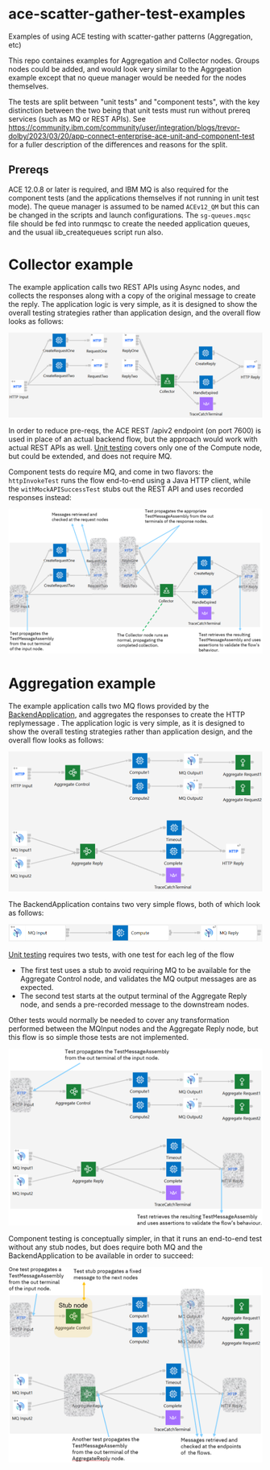 # ace-scatter-gather-test-examples
Examples of using ACE testing with scatter-gather patterns (Aggregation, etc)

This repo containes examples for Aggregation and Collector nodes. Groups nodes could be added, and would look
very similar to the Aggrgeation example except that no queue manager would be needed for the nodes themselves.

The tests are split between "unit tests" and "component tests", with the key distinction between the two being
that unit tests must run without prereq services (such as MQ or REST APIs). See
https://community.ibm.com/community/user/integration/blogs/trevor-dolby/2023/03/20/app-connect-enterprise-ace-unit-and-component-test 
for a fuller description of the differences and reasons for the split.

## Prereqs

ACE 12.0.8 or later is required, and IBM MQ is also required for the component tests (and the applications 
themselves if not running in unit test mode). The queue manager is assumed to be named `ACEv12_QM` but this 
can be changed in the scripts and launch configurations. The `sg-queues.mqsc` file should be fed into runmqsc
to create the needed application queues, and the usual iib_createqueues script run also.

# Collector example

The example application calls two REST APIs using Async nodes, and collects the responses along with a copy
of the original message to create the reply. The application logic is very simple, as it is designed to show
the overall testing strategies rather than application design, and the overall flow looks as follows:

![CollectorApplication/CollectorFlow-picture.png](CollectorApplication/CollectorFlow-picture.png)

In order to reduce pre-reqs, the ACE REST /apiv2 endpoint (on port 7600) is used in place of an actual backend
flow, but the approach would work with actual REST APIs as well. [Unit testing](CollectorApplication_UnitTest)
covers only one of the Compute node, but could be extended, and does not require MQ.

Component tests do require MQ, and come in two flavors: the `httpInvokeTest` runs the flow end-to-end using a
Java HTTP client, while the `withMockAPISuccessTest` stubs out the REST API and uses recorded responses instead:

![CollectorApplication_ComponentTest/collector-component-test-picture.png](CollectorApplication_ComponentTest/collector-component-test-picture.png)

# Aggregation example

The example application calls two MQ flows provided by the [BackendApplication](BackendApplication), and 
aggregates the responses to create the HTTP replymessage . The application logic is very simple, as it is designed 
to show the overall testing strategies rather than application design, and the overall flow looks as follows:

![AggregationApplication/AggregationFlow-picture.png](AggregationApplication/AggregationFlow-picture.png)

The BackendApplication contains two very simple flows, both of which look as follows:

![BackendApplication/backend-flows-picture.png](BackendApplication/backend-flows-picture.png)

[Unit testing](AggregationApplication_UnitTest) requires two tests, with one test for each leg of the flow

- The first test uses a stub to avoid requiring MQ to be available for the Aggregate Control node, and validates the MQ output messages are as expected. 
- The second test starts at the output terminal of the Aggregate Reply node, and sends a pre-recorded message to the downstream nodes.

Other tests would normally be needed to cover any transformation performed between the MQInput nodes and the Aggregate 
Reply node, but this flow is so simple those tests are not implemented.

![AggregationApplication_ComponentTest/aggregation-component-test-picture.png](AggregationApplication_ComponentTest/aggregation-component-test-picture.png)

Component testing is conceptually simpler, in that it runs an end-to-end test without any stub nodes, but 
does require both MQ and the BackendApplication to be available in order to succeed:

![AggregationApplication_UnitTest/aggregation-unit-test-picture.png](AggregationApplication_UnitTest/aggregation-unit-test-picture.png)



